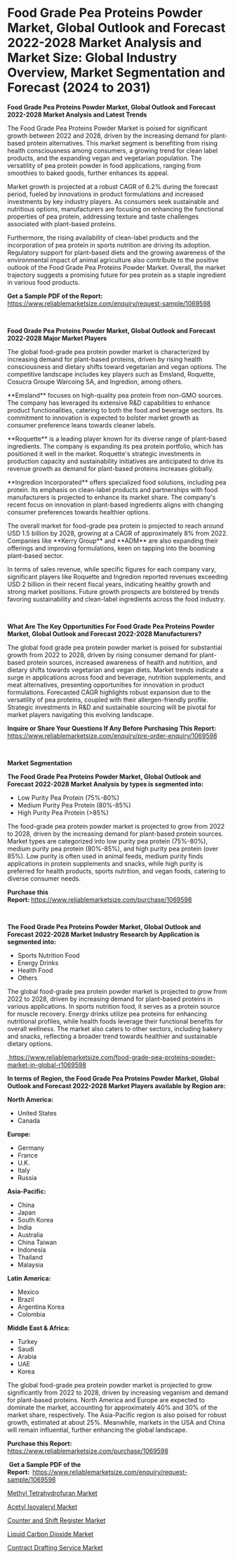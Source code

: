 <p><h1>Food Grade Pea Proteins Powder Market, Global Outlook and Forecast 2022-2028 Market Analysis and Market Size: Global Industry Overview, Market Segmentation and Forecast (2024 to 2031)</h1></p><p><strong>Food Grade Pea Proteins Powder Market, Global Outlook and Forecast 2022-2028 Market Analysis and Latest Trends</strong></p>
<p><p>The Food Grade Pea Proteins Powder Market is poised for significant growth between 2022 and 2028, driven by the increasing demand for plant-based protein alternatives. This market segment is benefiting from rising health consciousness among consumers, a growing trend for clean label products, and the expanding vegan and vegetarian population. The versatility of pea protein powder in food applications, ranging from smoothies to baked goods, further enhances its appeal.</p><p>Market growth is projected at a robust CAGR of 6.2% during the forecast period, fueled by innovations in product formulations and increased investments by key industry players. As consumers seek sustainable and nutritious options, manufacturers are focusing on enhancing the functional properties of pea protein, addressing texture and taste challenges associated with plant-based proteins. </p><p>Furthermore, the rising availability of clean-label products and the incorporation of pea protein in sports nutrition are driving its adoption. Regulatory support for plant-based diets and the growing awareness of the environmental impact of animal agriculture also contribute to the positive outlook of the Food Grade Pea Proteins Powder Market. Overall, the market trajectory suggests a promising future for pea protein as a staple ingredient in various food products.</p></p>
<p><strong>Get a Sample PDF of the Report:&nbsp;</strong> <a href="https://www.reliablemarketsize.com/enquiry/request-sample/1069598">https://www.reliablemarketsize.com/enquiry/request-sample/1069598</a></p>
<p>&nbsp;</p>
<p><strong>Food Grade Pea Proteins Powder Market, Global Outlook and Forecast 2022-2028 Major Market Players</strong></p>
<p><p>The global food-grade pea protein powder market is characterized by increasing demand for plant-based proteins, driven by rising health consciousness and dietary shifts toward vegetarian and vegan options. The competitive landscape includes key players such as Emsland, Roquette, Cosucra Groupe Warcoing SA, and Ingredion, among others.</p><p>**Emsland** focuses on high-quality pea protein from non-GMO sources. The company has leveraged its extensive R&D capabilities to enhance product functionalities, catering to both the food and beverage sectors. Its commitment to innovation is expected to bolster market growth as consumer preference leans towards cleaner labels.</p><p>**Roquette** is a leading player known for its diverse range of plant-based ingredients. The company is expanding its pea protein portfolio, which has positioned it well in the market. Roquette's strategic investments in production capacity and sustainability initiatives are anticipated to drive its revenue growth as demand for plant-based proteins increases globally.</p><p>**Ingredion Incorporated** offers specialized food solutions, including pea protein. Its emphasis on clean-label products and partnerships with food manufacturers is projected to enhance its market share. The company's recent focus on innovation in plant-based ingredients aligns with changing consumer preferences towards healthier options.</p><p>The overall market for food-grade pea protein is projected to reach around USD 1.5 billion by 2028, growing at a CAGR of approximately 8% from 2022. Companies like **Kerry Group** and **ADM** are also expanding their offerings and improving formulations, keen on tapping into the booming plant-based sector. </p><p>In terms of sales revenue, while specific figures for each company vary, significant players like Roquette and Ingredion reported revenues exceeding USD 2 billion in their recent fiscal years, indicating healthy growth and strong market positions. Future growth prospects are bolstered by trends favoring sustainability and clean-label ingredients across the food industry.</p></p>
<p>&nbsp;</p>
<p><strong>What Are The Key Opportunities For Food Grade Pea Proteins Powder Market, Global Outlook and Forecast 2022-2028 Manufacturers?</strong></p>
<p><p>The global food grade pea protein powder market is poised for substantial growth from 2022 to 2028, driven by rising consumer demand for plant-based protein sources, increased awareness of health and nutrition, and dietary shifts towards vegetarian and vegan diets. Market trends indicate a surge in applications across food and beverage, nutrition supplements, and meat alternatives, presenting opportunities for innovation in product formulations. Forecasted CAGR highlights robust expansion due to the versatility of pea proteins, coupled with their allergen-friendly profile. Strategic investments in R&D and sustainable sourcing will be pivotal for market players navigating this evolving landscape.</p></p>
<p><strong>Inquire or Share Your Questions If Any Before Purchasing This Report:</strong> <a href="https://www.reliablemarketsize.com/enquiry/pre-order-enquiry/1069598">https://www.reliablemarketsize.com/enquiry/pre-order-enquiry/1069598</a></p>
<p>&nbsp;</p>
<p><strong>Market Segmentation</strong></p>
<p><strong>The Food Grade Pea Proteins Powder Market, Global Outlook and Forecast 2022-2028 Market Analysis by types is segmented into:</strong></p>
<p><ul><li>Low Purity Pea Protein (75%-80%)</li><li>Medium Purity Pea Protein (80%-85%)</li><li>High Purity Pea Protein (>85%)</li></ul></p>
<p><p>The food-grade pea protein powder market is projected to grow from 2022 to 2028, driven by the increasing demand for plant-based protein sources. Market types are categorized into low purity pea protein (75%-80%), medium purity pea protein (80%-85%), and high purity pea protein (over 85%). Low purity is often used in animal feeds, medium purity finds applications in protein supplements and snacks, while high purity is preferred for health products, sports nutrition, and vegan foods, catering to diverse consumer needs.</p></p>
<p><strong>Purchase this Report:&nbsp;</strong><a href="https://www.reliablemarketsize.com/purchase/1069598">https://www.reliablemarketsize.com/purchase/1069598</a></p>
<p>&nbsp;</p>
<p><strong>The Food Grade Pea Proteins Powder Market, Global Outlook and Forecast 2022-2028 Market Industry Research by Application is segmented into:</strong></p>
<p><ul><li>Sports Nutrition Food</li><li>Energy Drinks</li><li>Health Food</li><li>Others</li></ul></p>
<p><p>The global food-grade pea protein powder market is projected to grow from 2022 to 2028, driven by increasing demand for plant-based proteins in various applications. In sports nutrition food, it serves as a protein source for muscle recovery. Energy drinks utilize pea proteins for enhancing nutritional profiles, while health foods leverage their functional benefits for overall wellness. The market also caters to other sectors, including bakery and snacks, reflecting a broader trend towards healthier and sustainable dietary options.</p></p>
<p><a href="https://www.reliablemarketsize.com/food-grade-pea-proteins-powder-market-in-global-r1069598">&nbsp;https://www.reliablemarketsize.com/food-grade-pea-proteins-powder-market-in-global-r1069598</a></p>
<p><strong>In terms of Region, the Food Grade Pea Proteins Powder Market, Global Outlook and Forecast 2022-2028 Market Players available by Region are:</strong></p>
<p>
    <p> <strong> North America: </strong>
        <ul>
            <li>United States</li>
            <li>Canada</li>
        </ul>
        </p> 
    <p> <strong> Europe: </strong>
        <ul>
            <li>Germany</li>
            <li>France</li>
            <li>U.K.</li>
            <li>Italy</li>
            <li>Russia</li>
        </ul>
        </p> 
    <p> <strong> Asia-Pacific: </strong>
        <ul>
            <li>China</li>
            <li>Japan</li>
            <li>South Korea</li>
            <li>India</li>
            <li>Australia</li>
            <li>China Taiwan</li>
            <li>Indonesia</li>
            <li>Thailand</li>
            <li>Malaysia</li>
        </ul>
        </p> 
    <p> <strong> Latin America: </strong>
        <ul>
            <li>Mexico</li>
            <li>Brazil</li>
            <li>Argentina Korea</li>
            <li>Colombia</li>
        </ul>
        </p> 
    <p> <strong> Middle East & Africa: </strong>
        <ul>
            <li>Turkey</li>
            <li>Saudi</li>
            <li>Arabia</li>
            <li>UAE</li>
            <li>Korea</li>
        </ul>
    </p>
    </p>
<p><p>The global food-grade pea protein powder market is projected to grow significantly from 2022 to 2028, driven by increasing veganism and demand for plant-based proteins. North America and Europe are expected to dominate the market, accounting for approximately 40% and 30% of the market share, respectively. The Asia-Pacific region is also poised for robust growth, estimated at about 25%. Meanwhile, markets in the USA and China will remain influential, further enhancing the global landscape.</p></p>
<p><strong>Purchase this Report: </strong><a href="https://www.reliablemarketsize.com/purchase/1069598">https://www.reliablemarketsize.com/purchase/1069598</a></p>
<p>&nbsp;<strong>Get a Sample PDF of the Report:&nbsp;&nbsp;</strong><a href="https://www.reliablemarketsize.com/enquiry/request-sample/1069598">https://www.reliablemarketsize.com/enquiry/request-sample/1069598</a></p>
<p><strong></strong></p>
<p><p><a href="https://medium.com/@charles.fisher4346/the-comprehensive-methyl-tetrahydrofuran-market-research-report-is-essential-for-understanding-5b4223ded684">Methyl Tetrahydrofuran Market</a></p><p><a href="https://issuu.com/reportprime-2/docs/acetyl-isovaleryl-market-size-2030._f39ccaa4be0c67">Acetyl Isovaleryl Market</a></p><p><a href="https://www.linkedin.com/pulse/counter-shift-register-market-indicators-size-regional-breakdown-joiec?trackingId=XLc2Z7meRXSInPjZNGl%2B2Q%3D%3D">Counter and Shift Register Market</a></p><p><a href="https://issuu.com/reportprime-2/docs/liquid-carbon-dioxide-market-size-2_748ecee0a57e28">Liquid Carbon Dioxide Market</a></p><p><a href="https://www.linkedin.com/pulse/global-perspectives-contract-drafting-service-market-ugvhe?trackingId=2pzd6okWSH23ETMDYvSYvA%3D%3D">Contract Drafting Service Market</a></p></p>